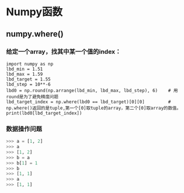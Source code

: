 # Numpy函数

## numpy.where()
### 给定一个array，找其中某一个值的index：
    import numpy as np
    lbd_min = 1.51
    lbd_max = 1.59
    lbd_target = 1.55
    lbd_step = 10**-6
    lbd0 = np.round(np.arrange(lbd_min, lbd_max, lbd_step), 6)    # 用round是为了避免精度问题
    lbd_target_index = np.where(lbd0 == lbd_target)[0][0]         # np.where()返回的是tuple,第一个[0]取tuple的array，第二个[0]取array的数值。
    print(lbd0[lbd_target_index])
    
### 数据操作问题
```python
>>> a = [1, 2]
>>> a
>>> [1, 2]
>>> b = a
>>> b[1] = 1
>>> b
>>> [1, 1]
>>> a
>>> [1, 1]
```
